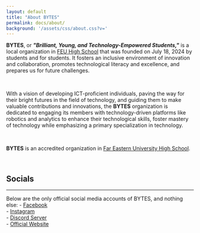 ```yaml
---
layout: default
title: "About BYTES"
permalink: docs/about/
background: '/assets/css/about.css?v='
---
```

**BYTES**, or ***"Brilliant, Young, and Technology-Empowered Students,"*** is a local organization in <a href="{{ site.feu }}" target="_blank">FEU High School</a> that was founded on July 18, 2024 by students and for students. It fosters an inclusive environment of innovation and collaboration, promotes technological literacy and excellence, and prepares us for future challenges.

<br>

With a vision of developing ICT-proficient individuals, paving the way for their bright futures in the field of technology, and guiding them to make valuable contributions and innovations, the **BYTES** organization is dedicated to engaging its members with technology-driven platforms like robotics and analytics to enhance their technological skills, foster mastery of technology while emphasizing a primary specialization in technology.

<br>

**BYTES** is an accredited organization in <a href="{{ site.feu }}" target="_blank">Far Eastern University High School</a>.

<br>

## Socials
<hr>
Below are the only official social media accounts of BYTES, and nothing else:
-     <a href="{{ site.facebook }}" target="_blank">Facebook</a><br>
-     <a href="{{ site.instagram }}" target="_blank">Instagram</a><br>
-     <a href="{{ site.discord }}" target="_blank">Discord Server</a><br>
-     <a href="{{ site.thissite }}" target="_blank">Official Website</a><br>
